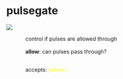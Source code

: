 
<a name=pulsegate></a><br>
# <b>pulsegate</b>
<img src="../images/pulsegate.png"><br>
<div style="display:inline-block;margin-left:50px;">
control if pulses are allowed through<br/><br/>
<b>allow</b>: can pulses pass through?<br>

<br>accepts: <font color=yellow>pulses</font> <br></div>
